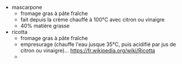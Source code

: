 - mascarpone
    - fromage gras à pâte fraîche
    - fait depuis la crème chauffé à 100°C avec citron ou vinaigre
    - 40% matière grasse
- ricotta
    - fromage gras à pâte fraîche
    - empresurage (chauffe l'eau jusque 35°C, puis acidifié par jus de citron ou vinaigre)... https://fr.wikipedia.org/wiki/Ricotta
    - 